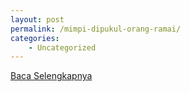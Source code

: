 ```yaml
---
layout: post
permalink: /mimpi-dipukul-orang-ramai/
categories:
    - Uncategorized
---
```


[Baca Selengkapnya](/09)
